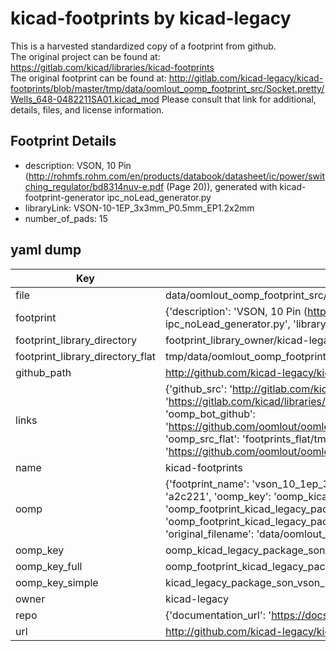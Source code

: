 # kicad-footprints by kicad-legacy  
This is a harvested standardized copy of a footprint from github.  
The original project can be found at:  
https://gitlab.com/kicad/libraries/kicad-footprints  
The original footprint can be found at:
http://gitlab.com/kicad-legacy/kicad-footprints/blob/master/tmp/data/oomlout_oomp_footprint_src/Socket.pretty/Wells_648-0482211SA01.kicad_mod
Please consult that link for additional, details, files, and license information.  
## Footprint Details
* description: VSON, 10 Pin (http://rohmfs.rohm.com/en/products/databook/datasheet/ic/power/switching_regulator/bd8314nuv-e.pdf (Page 20)), generated with kicad-footprint-generator ipc_noLead_generator.py  
* libraryLink: VSON-10-1EP_3x3mm_P0.5mm_EP1.2x2mm  
* number_of_pads: 15  
## yaml dump  
| Key | Value |  
| --- | --- |  
| file | data/oomlout_oomp_footprint_src/kicad-footprints/Package_SON.pretty/VSON-10-1EP_3x3mm_P0.5mm_EP1.2x2mm.kicad_mod |  
| footprint | {'description': 'VSON, 10 Pin (http://rohmfs.rohm.com/en/products/databook/datasheet/ic/power/switching_regulator/bd8314nuv-e.pdf (Page 20)), generated with kicad-footprint-generator ipc_noLead_generator.py', 'libraryLink': 'VSON-10-1EP_3x3mm_P0.5mm_EP1.2x2mm', 'number_of_pads': 15} |  
| footprint_library_directory | footprint_library_owner/kicad-legacy_kicad-footprints |  
| footprint_library_directory_flat | tmp/data/oomlout_oomp_footprint_src/footprints_flat/kicad_legacy_package_son_vson_10_1ep_3x3mm_p0_5mm_ep1_2x2mm/working |  
| github_path | http://github.com/kicad-legacy/kicad-footprints/blob/master/tmp/data/oomlout_oomp_footprint_src/Package_SON.pretty/VSON-10-1EP_3x3mm_P0.5mm_EP1.2x2mm.kicad_mod |  
| links | {'github_src': 'http://gitlab.com/kicad-legacy/kicad-footprints/blob/master/tmp/data/oomlout_oomp_footprint_src/Socket.pretty/Wells_648-0482211SA01.kicad_mod', 'github_src_repo': 'https://gitlab.com/kicad/libraries/kicad-footprints', 'oomp_bot': 'tmp/data/oomlout_oomp_footprint_src/footprints/kicad_legacy_package_son_vson_10_1ep_3x3mm_p0_5mm_ep1_2x2mm/working', 'oomp_bot_github': 'https://github.com/oomlout/oomlout_oomp_footprint_bot/tree/main/tmp/data/oomlout_oomp_footprint_src/footprints/kicad_legacy_package_son_vson_10_1ep_3x3mm_p0_5mm_ep1_2x2mm/working', 'oomp_src_flat': 'footprints_flat/tmp/data/oomlout_oomp_footprint_src/footprints_flat/kicad_legacy_package_son_vson_10_1ep_3x3mm_p0_5mm_ep1_2x2mm/working', 'oomp_src_flat_github': 'https://github.com/oomlout/oomlout_oomp_footprint_src/tree/main/tmp/data/oomlout_oomp_footprint_src/footprints_flat/kicad_legacy_package_son_vson_10_1ep_3x3mm_p0_5mm_ep1_2x2mm/working'} |  
| name | kicad-footprints |  
| oomp | {'footprint_name': 'vson_10_1ep_3x3mm_p0_5mm_ep1_2x2mm', 'library_name': 'package_son', 'md5': 'a2c22133b74558db940c9b8db1bf5ac9', 'md5_10': 'a2c22133b7', 'md5_5': 'a2c22', 'md5_6': 'a2c221', 'oomp_key': 'oomp_kicad_legacy_package_son_vson_10_1ep_3x3mm_p0_5mm_ep1_2x2mm', 'oomp_key_extra': 'oomp_footprint_kicad_legacy_package_son_vson_10_1ep_3x3mm_p0_5mm_ep1_2x2mm', 'oomp_key_full': 'oomp_footprint_kicad_legacy_package_son_vson_10_1ep_3x3mm_p0_5mm_ep1_2x2mm_a2c221', 'oomp_key_simple': 'kicad_legacy_package_son_vson_10_1ep_3x3mm_p0_5mm_ep1_2x2mm', 'original_filename': 'data/oomlout_oomp_footprint_src/kicad-footprints/Package_SON.pretty/VSON-10-1EP_3x3mm_P0.5mm_EP1.2x2mm.kicad_mod', 'owner_name': 'kicad_legacy'} |  
| oomp_key | oomp_kicad_legacy_package_son_vson_10_1ep_3x3mm_p0_5mm_ep1_2x2mm |  
| oomp_key_full | oomp_footprint_kicad_legacy_package_son_vson_10_1ep_3x3mm_p0_5mm_ep1_2x2mm |  
| oomp_key_simple | kicad_legacy_package_son_vson_10_1ep_3x3mm_p0_5mm_ep1_2x2mm |  
| owner | kicad-legacy |  
| repo | {'documentation_url': 'https://docs.github.com/rest/repos/repos#get-a-repository', 'message': 'Not Found'} |  
| url | http://github.com/kicad-legacy/kicad-footprints |  


